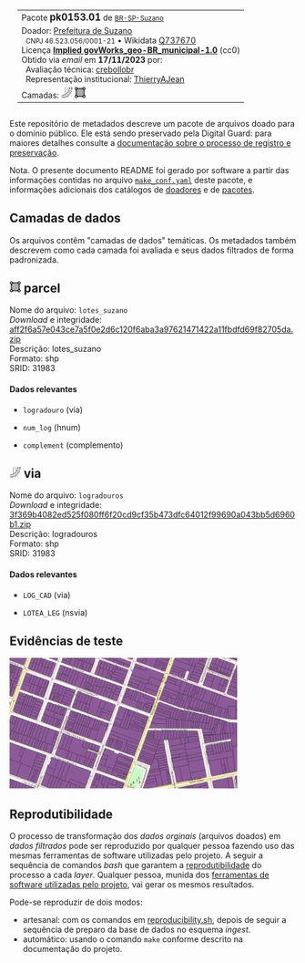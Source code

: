 <aside>
<table align="right" style="padding: 1em">
<tr><td>Pacote <big><b>pk0153.01</b></big> de <small><a target="_afacodes" title="Jurisdição" href="https://afa.codes/BR-SP-Suzano">BR-SP-Suzano</a></small>
</td></tr>
<tr><td>
Doador: <a rel="external" target="_doador" href="https://suzano.sp.gov.br/">Prefeitura de Suzano</a>
<br/>&nbsp; <small>CNPJ 46.523.056/0001-21</small> • Wikidata <a rel="external" target="_doador" title="link descritor Wikidata do doador" href="https://www.wikidata.org/wiki/Q737670">Q737670</a></small><br/>
Licença <a rel="external" target="_doador" href="https://git.digital-guard.org/licenses/blob/master/reports/implied-govWorks_geo-BR_municipal-v1.md"><b>Implied govWorks_geo-BR_municipal-1.0</b></a> (cc0)<br/>
Obtido via <i>email</i> em <b>17/11/2023</b> por:
<br/>&nbsp; Avaliação técnica: <a rel="external" target="_gitPerson" title="usuário Git" href="https://github.com/crebollobr">crebollobr</a>
<br/>&nbsp; Representação institucional: <a rel="external" target="_gitPerson" title="usuário Git" href="https://github.com/ThierryAJean">ThierryAJean</a><br/>
</td></tr>
<tr><td>Camadas: <a title="via" href="#-via"><img src="https://raw.githubusercontent.com/digital-guard/preserv/main/docs/assets/layerIcon-via.png" alt="via" width="20"/></a> <a title="parcel" href="#-parcel"><img src="https://raw.githubusercontent.com/digital-guard/preserv/main/docs/assets/layerIcon-parcel.png" alt="parcel" width="20"/></a> </td></tr>

</table>
</aside>

<section>

Este repositório de metadados descreve um pacote de arquivos doado para o domínio público. Ele está sendo preservado pela Digital Guard: para maiores detalhes consulte a [documentação sobre o processo de registro e preservação](https://wiki.addressforall.org/doc/Documentação_Digital-guard).

Nota. O presente documento README foi gerado por software a partir das informações contidas no arquivo [`make_conf.yaml`](https://git.digital-guard.org/preserv-BR/blob/main/data/SP/Suzano/_pk0153.01/make_conf.yaml) deste pacote, e informações adicionais dos catálogos de [doadores](https://git.digital-guard.org/preserv-BR/blob/main/data/donor.csv) e de [pacotes](https://git.digital-guard.org/preserv-BR/blob/main/data/donatedPack.csv).

# Camadas de dados

Os arquivos contêm "camadas de dados" temáticas. Os metadados também descrevem como cada camada foi avaliada e seus dados filtrados de forma padronizada.

## <img src="https://raw.githubusercontent.com/digital-guard/preserv/main/docs/assets/layerIcon-parcel.png" alt="parcel" width="20"/> parcel

Nome do arquivo: `lotes_suzano`<br/>*Download* e integridade: [aff2f6a57e043ce7a5f0e2d6c120f6aba3a97621471422a11fbdfd69f82705da.zip](https://dl.digital-guard.org/aff2f6a57e043ce7a5f0e2d6c120f6aba3a97621471422a11fbdfd69f82705da.zip)<br/>Descrição: lotes_suzano<br/>Formato: shp<br/>SRID: 31983

#### Dados relevantes
* `logradouro` (via)

* `num_log` (hnum)

* `complement` (complemento)

## <img src="https://raw.githubusercontent.com/digital-guard/preserv/main/docs/assets/layerIcon-via.png" alt="via" width="20"/> via

Nome do arquivo: `logradouros`<br/>*Download* e integridade: [3f369b4082ed525f080ff6f20cd9cf35b473dfc64012f99690a043bb5d6960b1.zip](https://dl.digital-guard.org/3f369b4082ed525f080ff6f20cd9cf35b473dfc64012f99690a043bb5d6960b1.zip)<br/>Descrição: logradouros<br/>Formato: shp<br/>SRID: 31983

#### Dados relevantes
* `LOG_CAD` (via)

* `LOTEA_LEG` (nsvia)

# Evidências de teste
<img src="qgis.png" width="400"/>

</section>
<section>

# Reprodutibilidade

O processo de transformação dos *dados orginais* (arquivos doados) em *dados filtrados* pode ser reproduzido por qualquer pessoa fazendo uso das mesmas ferramentas de software utilizadas pelo projeto. A seguir a sequência de comandos *bash* que garantem a [reprodutibilidade](https://en.wikipedia.org/wiki/Reproducibility) do processo a cada *layer*. Qualquer pessoa, munida dos [ferramentas de software utilizadas pelo projeto](https://git.AddressForAll.org/suporte/blob/master/docs/pt/infra.md#ambientes-e-ferramentas-de-uso-geral), vai gerar os mesmos resultados.

Pode-se reproduzir de dois modos:
* artesanal: com os comandos em [reproducibility.sh](https://git.digital-guard.org/preserv-BR/blob/main/data/SP/Suzano/_pk0153.01/reproducibility.sh), depois de seguir a sequência de preparo da base de dados no esquema *ingest*.
* automático: usando o comando `make` conforme descrito na documentação do projeto.

</section>

